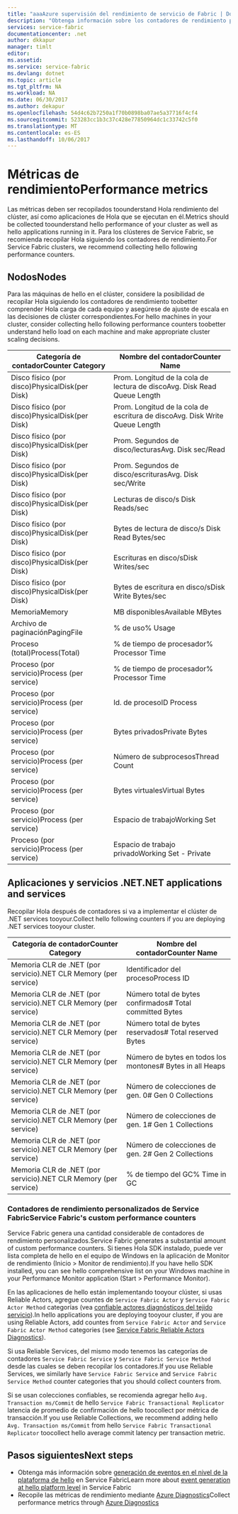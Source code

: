 ```yaml
---
title: "aaaAzure supervisión del rendimiento de servicio de Fabric | Documentos de Microsoft"
description: "Obtenga información sobre los contadores de rendimiento para la supervisión y el diagnóstico de clústeres de Azure Service Fabric."
services: service-fabric
documentationcenter: .net
author: dkkapur
manager: timlt
editor: 
ms.assetid: 
ms.service: service-fabric
ms.devlang: dotnet
ms.topic: article
ms.tgt_pltfrm: NA
ms.workload: NA
ms.date: 06/30/2017
ms.author: dekapur
ms.openlocfilehash: 54d4c62b7250a1f70b0898ba07ae5a37716f4cf4
ms.sourcegitcommit: 523283cc1b3c37c428e77850964dc1c33742c5f0
ms.translationtype: MT
ms.contentlocale: es-ES
ms.lasthandoff: 10/06/2017
---
```

# <a name="performance-metrics"></a><span data-ttu-id="39365-103">Métricas de rendimiento</span><span class="sxs-lookup"><span data-stu-id="39365-103">Performance metrics</span></span>

<span data-ttu-id="39365-104">Las métricas deben ser recopilados toounderstand Hola rendimiento del clúster, así como aplicaciones de Hola que se ejecutan en él.</span><span class="sxs-lookup"><span data-stu-id="39365-104">Metrics should be collected toounderstand hello performance of your cluster as well as hello applications running in it.</span></span> <span data-ttu-id="39365-105">Para los clústeres de Service Fabric, se recomienda recopilar Hola siguiendo los contadores de rendimiento.</span><span class="sxs-lookup"><span data-stu-id="39365-105">For Service Fabric clusters, we recommend collecting hello following performance counters.</span></span>

## <a name="nodes"></a><span data-ttu-id="39365-106">Nodos</span><span class="sxs-lookup"><span data-stu-id="39365-106">Nodes</span></span>

<span data-ttu-id="39365-107">Para las máquinas de hello en el clúster, considere la posibilidad de recopilar Hola siguiendo los contadores de rendimiento toobetter comprender Hola carga de cada equipo y asegúrese de ajuste de escala en las decisiones de clúster correspondientes.</span><span class="sxs-lookup"><span data-stu-id="39365-107">For hello machines in your cluster, consider collecting hello following performance counters toobetter understand hello load on each machine and make appropriate cluster scaling decisions.</span></span>

| <span data-ttu-id="39365-108">Categoría de contador</span><span class="sxs-lookup"><span data-stu-id="39365-108">Counter Category</span></span> | <span data-ttu-id="39365-109">Nombre del contador</span><span class="sxs-lookup"><span data-stu-id="39365-109">Counter Name</span></span> |
| --- | --- |
| <span data-ttu-id="39365-110">Disco físico (por disco)</span><span class="sxs-lookup"><span data-stu-id="39365-110">PhysicalDisk(per Disk)</span></span> | <span data-ttu-id="39365-111">Prom. Longitud de la cola de lectura de disco</span><span class="sxs-lookup"><span data-stu-id="39365-111">Avg. Disk Read Queue Length</span></span> |
| <span data-ttu-id="39365-112">Disco físico (por disco)</span><span class="sxs-lookup"><span data-stu-id="39365-112">PhysicalDisk(per Disk)</span></span> | <span data-ttu-id="39365-113">Prom. Longitud de la cola de escritura de disco</span><span class="sxs-lookup"><span data-stu-id="39365-113">Avg. Disk Write Queue Length</span></span> |
| <span data-ttu-id="39365-114">Disco físico (por disco)</span><span class="sxs-lookup"><span data-stu-id="39365-114">PhysicalDisk(per Disk)</span></span> | <span data-ttu-id="39365-115">Prom. Segundos de disco/lecturas</span><span class="sxs-lookup"><span data-stu-id="39365-115">Avg. Disk sec/Read</span></span> |
| <span data-ttu-id="39365-116">Disco físico (por disco)</span><span class="sxs-lookup"><span data-stu-id="39365-116">PhysicalDisk(per Disk)</span></span> | <span data-ttu-id="39365-117">Prom. Segundos de disco/escrituras</span><span class="sxs-lookup"><span data-stu-id="39365-117">Avg. Disk sec/Write</span></span> |
| <span data-ttu-id="39365-118">Disco físico (por disco)</span><span class="sxs-lookup"><span data-stu-id="39365-118">PhysicalDisk(per Disk)</span></span> | <span data-ttu-id="39365-119">Lecturas de disco/s </span><span class="sxs-lookup"><span data-stu-id="39365-119">Disk Reads/sec</span></span> |
| <span data-ttu-id="39365-120">Disco físico (por disco)</span><span class="sxs-lookup"><span data-stu-id="39365-120">PhysicalDisk(per Disk)</span></span> | <span data-ttu-id="39365-121">Bytes de lectura de disco/s </span><span class="sxs-lookup"><span data-stu-id="39365-121">Disk Read Bytes/sec</span></span> |
| <span data-ttu-id="39365-122">Disco físico (por disco)</span><span class="sxs-lookup"><span data-stu-id="39365-122">PhysicalDisk(per Disk)</span></span> | <span data-ttu-id="39365-123">Escrituras en disco/s</span><span class="sxs-lookup"><span data-stu-id="39365-123">Disk Writes/sec</span></span> |
| <span data-ttu-id="39365-124">Disco físico (por disco)</span><span class="sxs-lookup"><span data-stu-id="39365-124">PhysicalDisk(per Disk)</span></span> | <span data-ttu-id="39365-125"> Bytes de escritura en disco/s</span><span class="sxs-lookup"><span data-stu-id="39365-125">Disk Write Bytes/sec</span></span> |
| <span data-ttu-id="39365-126">Memoria</span><span class="sxs-lookup"><span data-stu-id="39365-126">Memory</span></span> | <span data-ttu-id="39365-127">MB disponibles</span><span class="sxs-lookup"><span data-stu-id="39365-127">Available MBytes</span></span> |
| <span data-ttu-id="39365-128">Archivo de paginación</span><span class="sxs-lookup"><span data-stu-id="39365-128">PagingFile</span></span> | <span data-ttu-id="39365-129">% de uso</span><span class="sxs-lookup"><span data-stu-id="39365-129">% Usage</span></span> |
| <span data-ttu-id="39365-130">Proceso (total)</span><span class="sxs-lookup"><span data-stu-id="39365-130">Process(Total)</span></span> | <span data-ttu-id="39365-131">% de tiempo de procesador</span><span class="sxs-lookup"><span data-stu-id="39365-131">% Processor Time</span></span> |
| <span data-ttu-id="39365-132">Proceso (por servicio)</span><span class="sxs-lookup"><span data-stu-id="39365-132">Process (per service)</span></span> | <span data-ttu-id="39365-133">% de tiempo de procesador</span><span class="sxs-lookup"><span data-stu-id="39365-133">% Processor Time</span></span> |
| <span data-ttu-id="39365-134">Proceso (por servicio)</span><span class="sxs-lookup"><span data-stu-id="39365-134">Process (per service)</span></span> | <span data-ttu-id="39365-135">Id. de proceso</span><span class="sxs-lookup"><span data-stu-id="39365-135">ID Process</span></span> |
| <span data-ttu-id="39365-136">Proceso (por servicio)</span><span class="sxs-lookup"><span data-stu-id="39365-136">Process (per service)</span></span> | <span data-ttu-id="39365-137">Bytes privados</span><span class="sxs-lookup"><span data-stu-id="39365-137">Private Bytes</span></span> |
| <span data-ttu-id="39365-138">Proceso (por servicio)</span><span class="sxs-lookup"><span data-stu-id="39365-138">Process (per service)</span></span> | <span data-ttu-id="39365-139">Número de subprocesos</span><span class="sxs-lookup"><span data-stu-id="39365-139">Thread Count</span></span> |
| <span data-ttu-id="39365-140">Proceso (por servicio)</span><span class="sxs-lookup"><span data-stu-id="39365-140">Process (per service)</span></span> | <span data-ttu-id="39365-141">Bytes virtuales</span><span class="sxs-lookup"><span data-stu-id="39365-141">Virtual Bytes</span></span> |
| <span data-ttu-id="39365-142">Proceso (por servicio)</span><span class="sxs-lookup"><span data-stu-id="39365-142">Process (per service)</span></span> | <span data-ttu-id="39365-143">Espacio de trabajo</span><span class="sxs-lookup"><span data-stu-id="39365-143">Working Set</span></span> |
| <span data-ttu-id="39365-144">Proceso (por servicio)</span><span class="sxs-lookup"><span data-stu-id="39365-144">Process (per service)</span></span> | <span data-ttu-id="39365-145">Espacio de trabajo privado</span><span class="sxs-lookup"><span data-stu-id="39365-145">Working Set - Private</span></span> |

## <a name="net-applications-and-services"></a><span data-ttu-id="39365-146">Aplicaciones y servicios .NET</span><span class="sxs-lookup"><span data-stu-id="39365-146">.NET applications and services</span></span>

<span data-ttu-id="39365-147">Recopilar Hola después de contadores si va a implementar el clúster de .NET services tooyour.</span><span class="sxs-lookup"><span data-stu-id="39365-147">Collect hello following counters if you are deploying .NET services tooyour cluster.</span></span> 

| <span data-ttu-id="39365-148">Categoría de contador</span><span class="sxs-lookup"><span data-stu-id="39365-148">Counter Category</span></span> | <span data-ttu-id="39365-149">Nombre del contador</span><span class="sxs-lookup"><span data-stu-id="39365-149">Counter Name</span></span> |
| --- | --- |
| <span data-ttu-id="39365-150">Memoria CLR de .NET (por servicio)</span><span class="sxs-lookup"><span data-stu-id="39365-150">.NET CLR Memory (per service)</span></span> | <span data-ttu-id="39365-151">Identificador del proceso</span><span class="sxs-lookup"><span data-stu-id="39365-151">Process ID</span></span> |
| <span data-ttu-id="39365-152">Memoria CLR de .NET (por servicio)</span><span class="sxs-lookup"><span data-stu-id="39365-152">.NET CLR Memory (per service)</span></span> | <span data-ttu-id="39365-153">Número total de bytes confirmados</span><span class="sxs-lookup"><span data-stu-id="39365-153"># Total committed Bytes</span></span> |
| <span data-ttu-id="39365-154">Memoria CLR de .NET (por servicio)</span><span class="sxs-lookup"><span data-stu-id="39365-154">.NET CLR Memory (per service)</span></span> | <span data-ttu-id="39365-155">Número total de bytes reservados</span><span class="sxs-lookup"><span data-stu-id="39365-155"># Total reserved Bytes</span></span> |
| <span data-ttu-id="39365-156">Memoria CLR de .NET (por servicio)</span><span class="sxs-lookup"><span data-stu-id="39365-156">.NET CLR Memory (per service)</span></span> | <span data-ttu-id="39365-157">Número de bytes en todos los montones</span><span class="sxs-lookup"><span data-stu-id="39365-157"># Bytes in all Heaps</span></span> |
| <span data-ttu-id="39365-158">Memoria CLR de .NET (por servicio)</span><span class="sxs-lookup"><span data-stu-id="39365-158">.NET CLR Memory (per service)</span></span> | <span data-ttu-id="39365-159">Número de colecciones de gen. 0</span><span class="sxs-lookup"><span data-stu-id="39365-159"># Gen 0 Collections</span></span> |
| <span data-ttu-id="39365-160">Memoria CLR de .NET (por servicio)</span><span class="sxs-lookup"><span data-stu-id="39365-160">.NET CLR Memory (per service)</span></span> | <span data-ttu-id="39365-161">Número de colecciones de gen. 1</span><span class="sxs-lookup"><span data-stu-id="39365-161"># Gen 1 Collections</span></span> |
| <span data-ttu-id="39365-162">Memoria CLR de .NET (por servicio)</span><span class="sxs-lookup"><span data-stu-id="39365-162">.NET CLR Memory (per service)</span></span> | <span data-ttu-id="39365-163">Número de colecciones de gen. 2</span><span class="sxs-lookup"><span data-stu-id="39365-163"># Gen 2 Collections</span></span> |
| <span data-ttu-id="39365-164">Memoria CLR de .NET (por servicio)</span><span class="sxs-lookup"><span data-stu-id="39365-164">.NET CLR Memory (per service)</span></span> | <span data-ttu-id="39365-165">% de tiempo del GC</span><span class="sxs-lookup"><span data-stu-id="39365-165">% Time in GC</span></span> |

### <a name="service-fabrics-custom-performance-counters"></a><span data-ttu-id="39365-166">Contadores de rendimiento personalizados de Service Fabric</span><span class="sxs-lookup"><span data-stu-id="39365-166">Service Fabric's custom performance counters</span></span>

<span data-ttu-id="39365-167">Service Fabric genera una cantidad considerable de contadores de rendimiento personalizados.</span><span class="sxs-lookup"><span data-stu-id="39365-167">Service Fabric generates a substantial amount of custom performance counters.</span></span> <span data-ttu-id="39365-168">Si tienes Hola SDK instalado, puede ver lista completa de hello en el equipo de Windows en la aplicación de Monitor de rendimiento (Inicio > Monitor de rendimiento).</span><span class="sxs-lookup"><span data-stu-id="39365-168">If you have hello SDK installed, you can see hello comprehensive list on your Windows machine in your Performance Monitor application (Start > Performance Monitor).</span></span> 

<span data-ttu-id="39365-169">En las aplicaciones de hello están implementando tooyour clúster, si usas Reliable Actors, agregue countes de `Service Fabric Actor` y `Service Fabric Actor Method` categorías (vea [confiable actores diagnósticos del tejido servicio](service-fabric-reliable-actors-diagnostics.md)).</span><span class="sxs-lookup"><span data-stu-id="39365-169">In hello applications you are deploying tooyour cluster, if you are using Reliable Actors, add countes from `Service Fabric Actor` and `Service Fabric Actor Method` categories (see [Service Fabric Reliable Actors Diagnostics](service-fabric-reliable-actors-diagnostics.md)).</span></span>

<span data-ttu-id="39365-170">Si usa Reliable Services, del mismo modo tenemos las categorías de contadores `Service Fabric Service` y `Service Fabric Service Method` desde las cuales se deben recopilar los contadores.</span><span class="sxs-lookup"><span data-stu-id="39365-170">If you use Reliable Services, we similarly have `Service Fabric Service` and `Service Fabric Service Method` counter categories that you should collect counters from.</span></span> 

<span data-ttu-id="39365-171">Si se usan colecciones confiables, se recomienda agregar hello `Avg. Transaction ms/Commit` de hello `Service Fabric Transactional Replicator` latencia de promedio de confirmación de hello toocollect por métrica de transacción.</span><span class="sxs-lookup"><span data-stu-id="39365-171">If you use Reliable Collections, we recommend adding hello `Avg. Transaction ms/Commit` from hello `Service Fabric Transactional Replicator` toocollect hello average commit latency per transaction metric.</span></span>


## <a name="next-steps"></a><span data-ttu-id="39365-172">Pasos siguientes</span><span class="sxs-lookup"><span data-stu-id="39365-172">Next steps</span></span>

* <span data-ttu-id="39365-173">Obtenga más información sobre [generación de eventos en el nivel de la plataforma de hello](service-fabric-diagnostics-event-generation-infra.md) en Service Fabric</span><span class="sxs-lookup"><span data-stu-id="39365-173">Learn more about [event generation at hello platform level](service-fabric-diagnostics-event-generation-infra.md) in Service Fabric</span></span>
* <span data-ttu-id="39365-174">Recopile las métricas de rendimiento mediante [Azure Diagnostics](service-fabric-diagnostics-event-aggregation-wad.md)</span><span class="sxs-lookup"><span data-stu-id="39365-174">Collect performance metrics through [Azure Diagnostics](service-fabric-diagnostics-event-aggregation-wad.md)</span></span>
